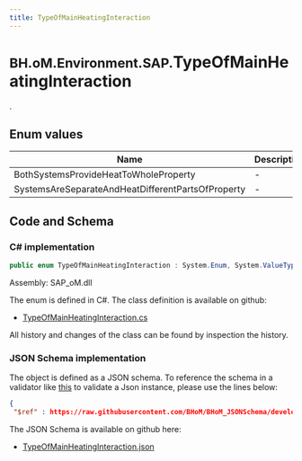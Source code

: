 ```yaml
---
title: TypeOfMainHeatingInteraction
---
```


# <small>BH.oM.Environment.SAP.</small>**TypeOfMainHeatingInteraction**

.

## Enum values

| Name            | Description                                                    |
|-----------------|----------------------------------------------------------------|
| BothSystemsProvideHeatToWholeProperty |  -  |
| SystemsAreSeparateAndHeatDifferentPartsOfProperty |  -  |


## Code and Schema

### C# implementation

``` C# title="C#"
public enum TypeOfMainHeatingInteraction : System.Enum, System.ValueType, System.IComparable, System.ISpanFormattable, System.IFormattable, System.IConvertible
```

Assembly: SAP_oM.dll

The enum is defined in C#. The class definition is available on github:

- [TypeOfMainHeatingInteraction.cs](https://github.com/BHoM/SAP_Toolkit/blob/develop/SAP_oM/Enums\TypeOfMainHeatingInteraction.cs)

All history and changes of the class can be found by inspection the history.
### JSON Schema implementation

The object is defined as a JSON schema. To reference the schema in a validator like [this](https://www.jsonschemavalidator.net/) to validate a Json instance, please use the lines below:

``` json title="JSON Schema"
{
 "$ref" : https://raw.githubusercontent.com/BHoM/BHoM_JSONSchema/develop/SAP_oM/SAP/TypeOfMainHeatingInteraction.json}
```

The JSON Schema is available on github here:

- [TypeOfMainHeatingInteraction.json](https://github.com/BHoM/BHoM_JSONSchema/blob/develop/SAP_oM/SAP/TypeOfMainHeatingInteraction.json)
